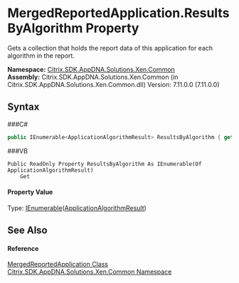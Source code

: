 # MergedReportedApplication.ResultsByAlgorithm Property 
 

Gets a collection that holds the report data of this application for each algorithm in the report.

**Namespace:**&nbsp;<a href="N_Citrix_SDK_AppDNA_Solutions_Xen_Common">Citrix.SDK.AppDNA.Solutions.Xen.Common</a><br />**Assembly:**&nbsp;Citrix.SDK.AppDNA.Solutions.Xen.Common (in Citrix.SDK.AppDNA.Solutions.Xen.Common.dll) Version: 7.11.0.0 (7.11.0.0)

## Syntax

###C#
```csharp
public IEnumerable<ApplicationAlgorithmResult> ResultsByAlgorithm { get; }
```

###VB
```vbnet
Public ReadOnly Property ResultsByAlgorithm As IEnumerable(Of ApplicationAlgorithmResult)
	Get
```


#### Property Value
Type: <a href="http://msdn2.microsoft.com/en-us/library/9eekhta0" target="_blank">IEnumerable</a>(<a href="T_Citrix_SDK_AppDNA_ApplicationAlgorithmResult">ApplicationAlgorithmResult</a>)

## See Also


#### Reference
<a href="T_Citrix_SDK_AppDNA_Solutions_Xen_Common_MergedReportedApplication">MergedReportedApplication Class</a><br /><a href="N_Citrix_SDK_AppDNA_Solutions_Xen_Common">Citrix.SDK.AppDNA.Solutions.Xen.Common Namespace</a><br />